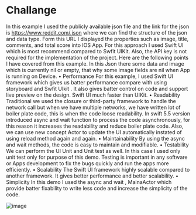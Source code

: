 # Challange
In this example I used the publicly available json file and the link for the json is https://www.reddit.com/.json where we can find the structure of the json and data type. Form this URL I displayed the properties such as image, title, comments, and total score into IOS App. For this approach I used Swift UI which is most recommend compared to Swfit UIKit. Also, the API key is not required for the implementation of the project. Here are the following points I have covered from this example. In this Json there some data and image which is currently nil or empty, that why some image fields are nil when App is running on Device. 
•	Performance
For this example, I used Swift UI framework which gives us batter performance compare with using storyboard and Swfit UIkit . It also gives batter control on code and support live preview on the design. Swift UI much faster than UIKit.
•	Readability 
Traditional we used the closure or third-party framework to handle the network call but when we have multiple networks, we have written lot of boiler plate code, this is when the code loose readability. In swift 5.5 version introduced async and wait function to process the code asynchronously, for this reason it increases the readability and reduce boiler plate code. Also, we can use new concept Actor to update the UI automatically instated of using reload method again and again. 
•	Maintainability 
By using the async and wait methods, the code is easy to maintain and modifiable. 
      • Testability
  We can perform the UI Unit and Unit test as well. In this case I used only unit test only for purpose of this demo.  Testing is important in any software or Apps development to fix the bugs quickly and run the apps more efficiently. 
•	Scalability
The Swift UI framework highly scalable compared to another framework. It gives better performance and better scalability. 
• Simplicity 
In this demo I used the async and wait , MainaActor which provide batter fixability to write less code and increase the simplicity of the code. 

 



![image](https://user-images.githubusercontent.com/100123501/157448334-8b51ac7c-8108-44c9-a0b5-1b4d3b24f5f9.png)
